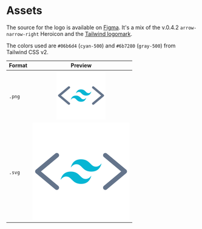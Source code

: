 # Assets

The source for the logo is available on [Figma](https://www.figma.com/file/FBPemu54a3c2fWO55x8bDr/open-source-projects).
It's a mix of the v.0.4.2 `arrow-narrow-right` Heroicon and the [Tailwind logomark](https://github.com/tailwindlabs/tailwindcss.com/blob/e5c623234ff2e184829220f3a89be67be95b9a64/src/img/brand/tailwindcss-mark.svg).

The colors used are `#06b6d4` (`cyan-500`) and `#6b7280` (`gray-500`) from Tailwind CSS v2.

Format | Preview
:-- | :--:
`.png` | ![Logo preview](logo.png)
`.svg` | ![Logo preview](logo.svg)
